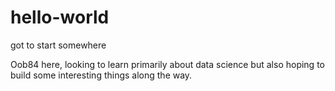 # hello-world
got to start somewhere

Oob84 here, looking to learn primarily about data science but also hoping to build some interesting things along the way. 
